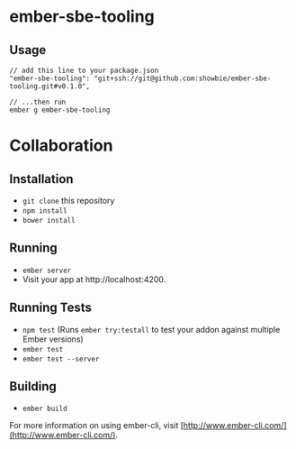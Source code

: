 # ember-sbe-tooling

## Usage

```
// add this line to your package.json
"ember-sbe-tooling": "git+ssh://git@github.com:showbie/ember-sbe-tooling.git#v0.1.0",

// ...then run
ember g ember-sbe-tooling
```

# Collaboration

## Installation

* `git clone` this repository
* `npm install`
* `bower install`

## Running

* `ember server`
* Visit your app at http://localhost:4200.

## Running Tests

* `npm test` (Runs `ember try:testall` to test your addon against multiple Ember versions)
* `ember test`
* `ember test --server`

## Building

* `ember build`

For more information on using ember-cli, visit [http://www.ember-cli.com/](http://www.ember-cli.com/).
